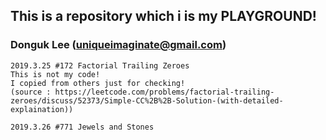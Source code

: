 ## This is a repository which i is my PLAYGROUND!
### Donguk Lee (uniqueimaginate@gmail.com)

```
2019.3.25 #172 Factorial Trailing Zeroes
This is not my code!
I copied from others just for checking!
(source : https://leetcode.com/problems/factorial-trailing-zeroes/discuss/52373/Simple-CC%2B%2B-Solution-(with-detailed-explaination))

2019.3.26 #771 Jewels and Stones
```
